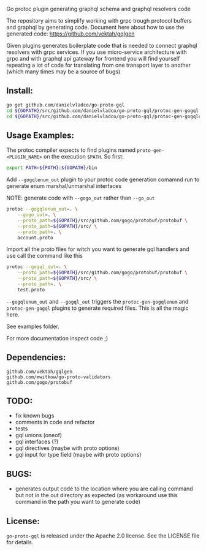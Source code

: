 Go protoc plugin generating graphql schema and graphql resolvers code

The repository aims to simplify working with grpc trough protocol buffers and graphql by generating code.
Document here about how to use the generated code: https://github.com/vektah/gqlgen

Given plugins generates boilerplate code that is needed to connect graphql resolvers with grpc services.
If you use micro-service architecture with grpc and with graphql api gateway for frontend you will find yourself
repeating a lot of code for translating from one transport layer to another (which many times may be a source of bugs)

Install:
-

```sh
go get github.com/danielvladco/go-proto-gql
cd ${GOPATH}/src/github.com/danielvladco/go-proto-gql/protoc-gen-gogql && go install
cd ${GOPATH}/src/github.com/danielvladco/go-proto-gql/protoc-gen-gogqlenum && go install
```

Usage Examples:
-
The protoc compiler expects to find plugins named `proto-gen-<PLUGIN_NAME>` on the execution `$PATH`. So first:

```sh
export PATH=${PATH}:${GOPATH}/bin
```

Add `--gogqlenum_out` plugin to your protoc code generation comamnd
run to generate enum marshal/unmarshal interfaces

NOTE: generate code with `--gogo_out` rather than `--go_out`

```sh
protoc --gogqlenum_out=. \
    --gogo_out=. \
    --proto_path=${GOPATH}/src/github.com/gogo/protobuf/protobuf \
    --proto_path=${GOPATH}/src/ \
    --proto_path=. \
    account.proto
```

Import all the proto files for witch you want to generate gql handlers and use call the command like this

```sh
protoc --gogql_out=. \
    --proto_path=${GOPATH}/src/github.com/gogo/protobuf/protobuf \
    --proto_path=${GOPATH}/src/ \
    --proto_path=. \
    test.proto
```

`--gogqlenum_out` and `--gogql_out` triggers the `protoc-gen-gogqlenum` and `protoc-gen-gogql` plugins to generate
required files. This is all the magic here.

See examples folder.

For more documentation inspect code ;)

Dependencies:
-

    github.com/vektah/gqlgen 
    github.com/mwitkow/go-proto-validators
    github.com/gogo/protobuf
    
TODO:
-
- fix known bugs
- comments in code and refactor
- tests
- gql unions (oneof)
- gql interfaces (?)
- gql directives (maybe with proto options)
- gql input for type field (maybe with proto options)

BUGS:
-
- generates output code to the location where you are calling command but not in the out directory as expected 
(as workaround use this command in the path you want to generate code)

## License:

`go-proto-gql` is released under the Apache 2.0 license. See the LICENSE file for details.
